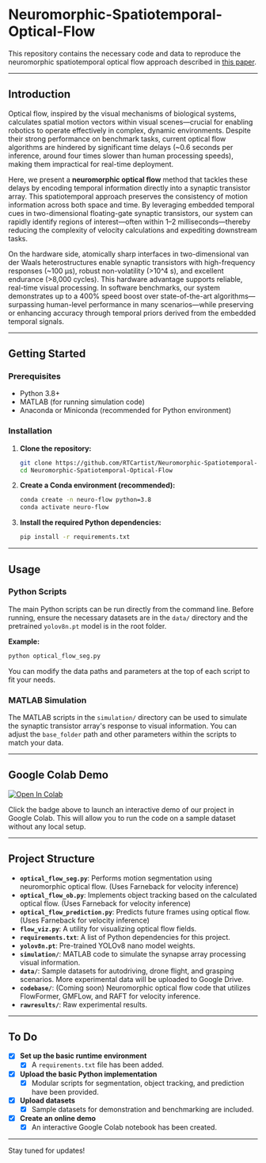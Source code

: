 # Neuromorphic-Spatiotemporal-Optical-Flow

This repository contains the necessary code and data to reproduce the neuromorphic spatiotemporal optical flow approach described in [this paper](https://arxiv.org/abs/2409.15345).

---

## Introduction

Optical flow, inspired by the visual mechanisms of biological systems, calculates spatial motion vectors within visual scenes—crucial for enabling robotics to operate effectively in complex, dynamic environments. Despite their strong performance on benchmark tasks, current optical flow algorithms are hindered by significant time delays (~0.6 seconds per inference, around four times slower than human processing speeds), making them impractical for real-time deployment.

Here, we present a **neuromorphic optical flow** method that tackles these delays by encoding temporal information directly into a synaptic transistor array. This spatiotemporal approach preserves the consistency of motion information across both space and time. By leveraging embedded temporal cues in two-dimensional floating-gate synaptic transistors, our system can rapidly identify regions of interest—often within 1–2 milliseconds—thereby reducing the complexity of velocity calculations and expediting downstream tasks.

On the hardware side, atomically sharp interfaces in two-dimensional van der Waals heterostructures enable synaptic transistors with high-frequency responses (~100 μs), robust non-volatility (>10^4 s), and excellent endurance (>8,000 cycles). This hardware advantage supports reliable, real-time visual processing. In software benchmarks, our system demonstrates up to a 400% speed boost over state-of-the-art algorithms—surpassing human-level performance in many scenarios—while preserving or enhancing accuracy through temporal priors derived from the embedded temporal signals.

---

## Getting Started

### Prerequisites

- Python 3.8+
- MATLAB (for running simulation code)
- Anaconda or Miniconda (recommended for Python environment)

### Installation

1.  **Clone the repository:**
    ```bash
    git clone https://github.com/RTCartist/Neuromorphic-Spatiotemporal-Optical-Flow.git
    cd Neuromorphic-Spatiotemporal-Optical-Flow
    ```

2.  **Create a Conda environment (recommended):**
    ```bash
    conda create -n neuro-flow python=3.8
    conda activate neuro-flow
    ```

3.  **Install the required Python dependencies:**
    ```bash
    pip install -r requirements.txt
    ```

---

## Usage

### Python Scripts

The main Python scripts can be run directly from the command line. Before running, ensure the necessary datasets are in the `data/` directory and the pretrained `yolov8n.pt` model is in the root folder.

**Example:**
```bash
python optical_flow_seg.py
```
You can modify the data paths and parameters at the top of each script to fit your needs.

### MATLAB Simulation

The MATLAB scripts in the `simulation/` directory can be used to simulate the synaptic transistor array's response to visual information. You can adjust the `base_folder` path and other parameters within the scripts to match your data.

---

## Google Colab Demo

[![Open In Colab](https://colab.research.google.com/assets/colab-badge.svg)](https://colab.research.google.com/github/RTCartist/Neuromorphic-Spatiotemporal-Optical-Flow/blob/main/demo.ipynb)

Click the badge above to launch an interactive demo of our project in Google Colab. This will allow you to run the code on a sample dataset without any local setup.

---

## Project Structure

-   **`optical_flow_seg.py`**: Performs motion segmentation using neuromorphic optical flow. (Uses Farneback for velocity inference)
-   **`optical_flow_ob.py`**: Implements object tracking based on the calculated optical flow. (Uses Farneback for velocity inference)
-   **`optical_flow_prediction.py`**: Predicts future frames using optical flow. (Uses Farneback for velocity inference)
-   **`flow_viz.py`**: A utility for visualizing optical flow fields.
-   **`requirements.txt`**: A list of Python dependencies for this project.
-   **`yolov8n.pt`**: Pre-trained YOLOv8 nano model weights.
-   **`simulation/`**: MATLAB code to simulate the synapse array processing visual information.
-   **`data/`**: Sample datasets for autodriving, drone flight, and grasping scenarios. More experimental data will be uploaded to Google Drive.
-   **`codebase/`**: (Coming soon) Neuromorphic optical flow code that utilizes FlowFormer, GMFLow, and RAFT for velocity inference.
-   **`rawresults/`**: Raw experimental results.

---

## To Do

-   [x] **Set up the basic runtime environment**
    -   [x] A `requirements.txt` file has been added.
-   [x] **Upload the basic Python implementation**
    -   [x] Modular scripts for segmentation, object tracking, and prediction have been provided.
-   [x] **Upload datasets**
    -   [x] Sample datasets for demonstration and benchmarking are included.
-   [x] **Create an online demo**
    -   [x] An interactive Google Colab notebook has been created.

---

Stay tuned for updates!
